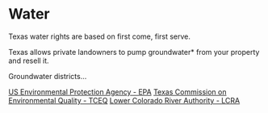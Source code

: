 # Water

Texas water rights are based on first come, first serve.

Texas allows private landowners to pump groundwater* from your property and resell it.

Groundwater districts...

[US Environmental Protection Agency - EPA](https://www.epa.gov)
[Texas Commission on Environmental Quality - TCEQ](https://www.tceq.texas.gov)
[Lower Colorado River Authority - LCRA](https://www.lcra.org)
